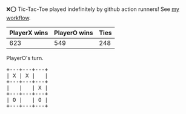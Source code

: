 :x::o: Tic-Tac-Toe played indefinitely by github action runners! See [my workflow](.github/workflows/play.yaml).

|PlayerX wins|PlayerO wins|Ties|
|-|-|-|
|623|549|248|

PlayerO's turn.

<pre>
+---+---+---+
| X | X |   |
+---+---+---+
|   |   | X |
+---+---+---+
| O |   | O |
+---+---+---+
</pre>